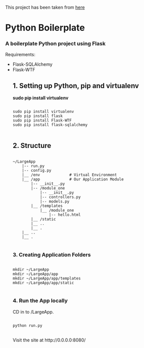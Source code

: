 <p>This project has been taken from <a href="https://www.digitalocean.com/community/tutorials/how-to-structure-large-flask-applications" target="_blank">here</a></p>
<h1>Python Boilerplate</h1>
<h3>A boilerplate Python project using Flask</h3>
<p>Requirements:</p>
<ul>
<li>Flask-SQLAlchemy</li>
<li>Flask-WTF</li>

<h2>1. Setting up Python, pip and virtualenv</h2>
<p><strong>sudo pip install virtualenv</strong></p>
<pre>
<code>
sudo pip install virtualenv  
sudo pip install flask  
sudo pip install Flask-WTF  
sudo pip install flask-sqlalchemy
</code>
</pre>
<h2>2. Structure</h2>
<pre>
<code>
~/LargeApp  
    |-- run.py  
    |-- config.py  
    |__ /env             # Virtual Environment  
    |__ /app             # Our Application Module  
		|-- __init__.py  
		|-- /module_one  
			|-- __init__.py  
			|-- controllers.py  
			|-- models.py  
		|__ /templates  
			|__ /module_one  
				|-- hello.html  
		|__ /static  
		|__ ..  
		|__ .  
	|__ ..  
	|__ .
</code>
</pre>
<h3>3. Creating Application Folders</h3>
<pre>
<code>
mkdir ~/LargeApp  
mkdir ~/LargeApp/app  
mkdir ~/LargeApp/app/templates  
mkdir ~/LargeApp/app/static  
</code>
</pre>
<h3>4. Run the App locally</h3>
<p>CD in to /LargeApp.</p>
<pre>
<code>
python run.py  
</code>
</pre>
<p>Visit the site at http://0.0.0.0:8080/</p>

